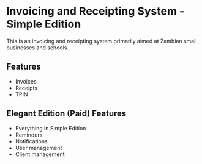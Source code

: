 
# Invoicing and Receipting System - Simple Edition

This is an invoicing and receipting system primarily aimed at Zambian small businesses and schools.

## Features

* Invoices
* Receipts
* TPIN

## Elegant Edition (Paid) Features

* Everything in Simple Edition
* Reminders
* Notifications
* User management
* Client management

